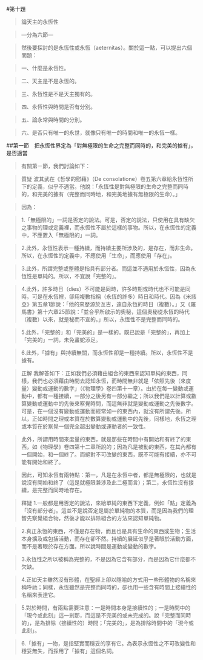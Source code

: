 #第十題

>論天主的永恆性

>—分為六節—

>然後要探討的是永恆性或永恆（aeternitas）。關於這一點，可以提出六個問題：

>一、什麼是永恆性。

>二、天主是不是永恆的。

>三、永恆性是不是天主獨有的。

>四、永恆性與時間是否有分別。

>五、論永常與時間的分別。

>六、是否只有唯一的永世，就像只有唯一的時間和唯一的永恆一樣。


##第一節　把永恆性界定為「對無極限的生命之完整而同時的，和完美的據有」，是否適當

>有關第一節，我們討論如下：

>質疑	波其武在《哲學的慰藉》（De consolatione）卷五第六章給永恆性所下的定義，似乎不適當。他說：「永恆性是對無極限的生命之完整而同時的，和完美的據有（完整而同時地，和完美地據有無極限的生命）。」

>因為：

>1.「無極限的」一詞是否定的說法。可是，否定的說法，只使用在具有缺欠之事物的理或定義裡，而永恆性不屬於這樣的事物。所以，在永恆性的定義中，不應置入「無極限的」一詞。

>2.此外，永恆性表示一種持續，而持續主要所涉及的，是存在，而非生命。所以，在永恆性的定義中，不應使用「生命」，而應使用「存在」。

>3.此外，所謂完整或整體是指具有部分者。而這並不適用於永恆性，因為永恆性是單純的。所以，不宜說「完整的」。

>4.此外，許多時日（dies）不可能是同時，許多時期或時代也不可能是同時。可是在永恆裡，卻用複數指稱（永恆的許多）時日和時代。因為《米該亞》第五章1節說：「他的來歷源於亙古，遠自永恆的時日（複數）。」又《羅馬書》第十六章25節說：「並合乎所啟示的奧秘，這個奧秘從永恆的時代（複數）以來，就是秘而不宣的。」所以，永恆性不是完整而同時的。

>5.此外，「完整的」和「完美的」是一樣的。既已說是「完整的」，再加上「完美的」一詞，未免畫蛇添足。

>6.此外，「據有」與持續無關，而永恆性卻是一種持續。所以，永恆性不是據有。

>正解	我解答如下：正如我們必須藉由組合的東西來認知單純的東西，同樣，我們也必須藉由時間去認知永恆，而時間無非就是「依照先後（來度量）變動或運動的數字」（《物理學》卷四第十一章）。由於在每一變動或運動中，都有一種接續，一部分之後另有一部分繼之；所以我們是以計算或數算變動或運動中的先後來察覺時間，而這無非就是變動或運動之先後數字。可是，在一個沒有變動或運動而經常如一的東西內，就沒有所謂先後。所以，正如時間之理或本質在於數算變動或運動中的先後，同樣地，永恆之理或本質在於察覺一個完全超出變動或運動者的一致性。

>此外，所謂用時間來度量的東西，就是那些在時間中有開始和有終了的東西，如《物理學》卷四第十二章所說的；因為凡是被動的東西，在其內都有一個開始，和一個終了。而絕對不可改變的東西，既不可能有接續，亦不可能有開始和終了。

>因此，可知永恆有兩特點︰第一，凡是在永恆中者，都是無極限的，也就是說沒有開始和終了（這是就極限兼涉及此二極而言）；第二，永恆性沒有接續，是完整而同時地存在。

>釋疑	1.一般都是用否定的說法，來給單純的東西下定義，例如「點」定義為「沒有部分者」。這並不是說否定是屬於單純物的本質，而是因為我們的理智先察覺組合物，然後才能以排除組合的方法來認知單純物。

>2.真正永恆的東西，不僅是存在物，而且也是具有生命的東西或生物；生活本身擴及或包括活動，而存在卻不然。持續的展延似乎是著眼於活動方面，而不是著眼於存在方面。所以說時間是運動或變動的數字。

>3.永恆性之所以被稱為完整的，不是因為它含有部分，而是因為它什麼都不欠缺。

>4.正如天主雖然沒有形體，在聖經上卻以隱喻的方式用一些形體物的名稱來稱呼祂；同樣，永恆雖然是完整而同時的，卻也用一些含有時間上接續性的名稱來表達它。

>5.對於時間，有兩點需要注意：一是時間本身是接續性的；一是時間中的「現今或此刻」這一剎那，而這是不完美的或未完成的。說「完整而同時的」，是為排除（接續性的）時間；「完美的」，是為排除時間中的「現今或此刻」。

>6.「據有」一物，是指堅實而穩妥的享有它。為表示永恆性之不可改變性和穩妥無失，而採用了「據有」這個名詞。
